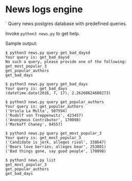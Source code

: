 # News logs engine
`
Query news postgres database with predefined queries.

Invoke `python3 news.py` to get help.

Sample output:

```
$ python3 news.py query get_bad_daysd
Your query is: get_bad_daysd
No such a query, please provide one of the following:
get_most_popular_3
get_popular_authors
get_bad_days

$ python3 news.py query get_bad_days
Your query is: get_bad_days
(datetime.date(2016, 7, 17), 2.26268624680273)

$ python3 news.py query get_popular_authors
Your query is: get_popular_authors
('Ursula La Multa', 507594)
('Rudolf von Treppenwitz', 423457)
('Anonymous Contributor', 170098)
('Markoff Chaney', 84557)

$ python3 news.py query get_most_popular_3
Your query is: get_most_popular_3
('Candidate is jerk, alleges rival', 338647)
('Bears love berries, alleges bear', 253801)
('Bad things gone, say good people', 170098)

$ python3 news.py list
get_most_popular_3
get_popular_authors
get_bad_days

```



